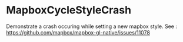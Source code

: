 # MapboxCycleStyleCrash

Demonstrate a crash occuring while setting a new mapbox style. See : https://github.com/mapbox/mapbox-gl-native/issues/11078 
